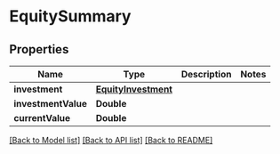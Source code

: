 # EquitySummary

## Properties
Name | Type | Description | Notes
------------ | ------------- | ------------- | -------------
**investment** | [**EquityInvestment**](EquityInvestment.md) |  | 
**investmentValue** | **Double** |  | 
**currentValue** | **Double** |  | 

[[Back to Model list]](../README.md#documentation-for-models) [[Back to API list]](../README.md#documentation-for-api-endpoints) [[Back to README]](../README.md)


